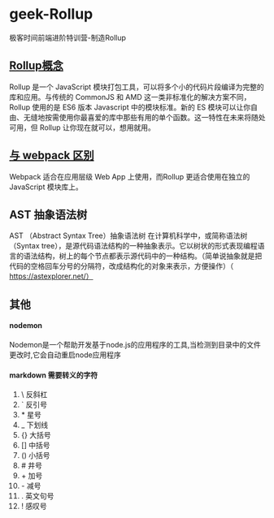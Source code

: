 # geek-Rollup
极客时间前端进阶特训营-制造Rollup
## [Rollup概念](https://www.rollupjs.com/)
Rollup 是一个 JavaScript 模块打包工具，可以将多个小的代码片段编译为完整的库和应用。与传统的 CommonJS 和 AMD 这一类非标准化的解决方案不同，Rollup 使用的是 ES6 版本 Javascript 中的模块标准。新的 ES 模块可以让你自由、无缝地按需使用你最喜爱的库中那些有用的单个函数。这一特性在未来将随处可用，但 Rollup 让你现在就可以，想用就用。
## [与 webpack 区别](https://blog.csdn.net/qq_41581588/article/details/125931514)
Webpack 适合在应用层级 Web App 上使用，而Rollup 更适合使用在独立的 JavaScript 模块库上。
## AST 抽象语法树
AST （Abstract Syntax Tree）抽象语法树 在计算机科学中，或简称语法树（Syntax tree），是源代码语法结构的一种抽象表示。它以树状的形式表现编程语言的语法结构，树上的每个节点都表示源代码中的一种结构。（简单说抽象就是把代码的空格回车分号的分隔符，改成结构化的对象来表示，方便操作）（ https://astexplorer.net/）

## 其他
#### nodemon
Nodemon是一个帮助开发基于node.js的应用程序的工具,当检测到目录中的文件更改时,它会自动重启node应用程序
#### markdown 需要转义的字符
1. \\ 反斜杠
2. \` 反引号
3. \* 星号
4. \_ 下划线
5. \{\} 大括号
6. \[\] 中括号
7. \(\) 小括号
8. \# 井号
9. \+ 加号
10. \- 减号
11. \. 英文句号
12. \! 感叹号